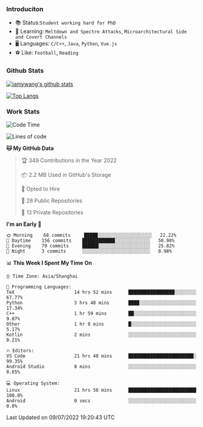 ### Introduciton

- 📚 Status:`Student working hard for PhD`
- 🔎 Learning: `Meltdown and Spectre Attacks`, `Microarchitectural Side and Covert Channels`
- 🖥️ Languages: `C/C++`, `Java`, `Python`, `Vue.js`
- ⚽ Like: `Football`, `Reading`

### Github Stats

[![iamywang's github stats](https://github-readme-stats.vercel.app/api?username=iamywang&count_private=true&show_icons=true)]()

[![Top Langs](https://github-readme-stats.vercel.app/api/top-langs/?username=iamywang&layout=compact)]()

### Work Stats

<!--START_SECTION:waka-->
![Code Time](http://img.shields.io/badge/Code%20Time-514%20hrs%2019%20mins-blue)

![Lines of code](https://img.shields.io/badge/From%20Hello%20World%20I%27ve%20Written-7%20Thousand%20lines%20of%20code-blue)

**🐱 My GitHub Data** 

> 🏆 349 Contributions in the Year 2022
 > 
> 📦 2.2 MB Used in GitHub's Storage 
 > 
> 💼 Opted to Hire
 > 
> 📜 28 Public Repositories 
 > 
> 🔑 13 Private Repositories  
 > 
**I'm an Early 🐤** 

```text
🌞 Morning    68 commits     █████░░░░░░░░░░░░░░░░░░░░   22.22% 
🌆 Daytime    156 commits    ████████████░░░░░░░░░░░░░   50.98% 
🌃 Evening    79 commits     ██████░░░░░░░░░░░░░░░░░░░   25.82% 
🌙 Night      3 commits      ░░░░░░░░░░░░░░░░░░░░░░░░░   0.98%

```


📊 **This Week I Spent My Time On** 

```text
⌚︎ Time Zone: Asia/Shanghai

💬 Programming Languages: 
TeX                      14 hrs 52 mins      █████████████████░░░░░░░░   67.77% 
Python                   3 hrs 48 mins       ████░░░░░░░░░░░░░░░░░░░░░   17.34% 
C++                      1 hr 59 mins        ██░░░░░░░░░░░░░░░░░░░░░░░   9.07% 
Other                    1 hr 8 mins         █░░░░░░░░░░░░░░░░░░░░░░░░   5.17% 
Kotlin                   2 mins              ░░░░░░░░░░░░░░░░░░░░░░░░░   0.21%

🔥 Editors: 
VS Code                  21 hrs 48 mins      ████████████████████████░   99.35% 
Android Studio           8 mins              ░░░░░░░░░░░░░░░░░░░░░░░░░   0.65%

💻 Operating System: 
Linux                    21 hrs 56 mins      █████████████████████████   100.0% 
Android                  0 secs              ░░░░░░░░░░░░░░░░░░░░░░░░░   0.0%

```


 Last Updated on 09/07/2022 19:20:43 UTC
<!--END_SECTION:waka-->
